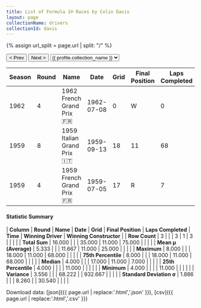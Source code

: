 ```yaml
---
title: List of Formula 1® Races by Colin Davis
layout: page
collectionName: drivers
collectionId: davis
---
```


{% assign url_split = page.url | split: "/" %}
<div id="collection-navigation">
<button onclick="selector.options[selector.selectedIndex-1].value && (window.location = selector.options[selector.selectedIndex-1].value);">&lt; Prev</button>
<button onclick="selector.options[selector.selectedIndex+1].value && (window.location = selector.options[selector.selectedIndex+1].value);">Next &gt;</button>
<select id="selector" onchange="this.options[this.selectedIndex].value && (window.location = this.options[this.selectedIndex].value);">
  {% for collectionId in site.data[page.collectionName].refs %}
    {% if collectionId == page.collectionId %}
      {% assign selected = "selected" %}
    {% else %}
      {% assign selected = "" %}
    {% endif %}
    {% assign profile = site.data[page.collectionName][collectionId].profile %}
    <option value="/f1/{{ page.collectionName }}/{{ collectionId }}/{{ url_split[4] }}" {{ selected }}>{{ profile.collection_name }}</option>
  {% endfor %}
</select>
</div>

| Season | Round | Name | Date | Grid | Final Position | Laps Completed | Time | Winning Driver | Winning Constructor |
|--|--|--|--|--|--|--|--|--|--|
| 1962 | 4 | 1962 French Grand Prix 🇫🇷 | 1962-07-08 | 0 | W | 0 |   | Dan Gurney 🇺🇸 | Porsche 🇩🇪 |
| 1959 | 8 | 1959 Italian Grand Prix 🇮🇹 | 1959-09-13 | 18 | 11 | 68 |   | Stirling Moss 🇬🇧 | Cooper-Climax 🇬🇧 |
| 1959 | 4 | 1959 French Grand Prix 🇫🇷 | 1959-07-05 | 17 | R | 7 |   | Tony Brooks 🇬🇧 | Ferrari 🇮🇹 |

#### Statistic Summary

| **Column** | **Round** | **Name** | **Date** | **Grid** | **Final Position** | **Laps Completed** | **Time** | **Winning Driver** | **Winning Constructor** |
| **Row Count** | 3 |  |  | 3 | 1 | 3 |  |  |  |
| **Total Sum** | 16.000 |  |  | 35.000 | 11.000 | 75.000 |  |  |  |
| **Mean μ (Average)** | 5.333 |  |  | 11.667 | 11.000 | 25.000 |  |  |  |
| **Maximum** | 8.000 |  |  | 18.000 | 11.000 | 68.000 |  |  |  |
| **75th Percentile** | 8.000 |  |  | 18.000 | 11.000 | 68.000 |  |  |  |
| **Median** | 4.000 |  |  | 17.000 | 11.000 | 7.000 |  |  |  |
| **25th Percentile** | 4.000 |  |  |  | 11.000 |  |  |  |  |
| **Minimum** | 4.000 |  |  |  | 11.000 |  |  |  |  |
| **Variance** | 3.556 |  |  | 68.222 |  | 932.667 |  |  |  |
| **Standard Deviation σ** | 1.886 |  |  | 8.260 |  | 30.540 |  |  |  |

Download data: [json]({{ page.url | replace:'.html','.json' }}), [csv]({{ page.url | replace:'.html','.csv' }})

